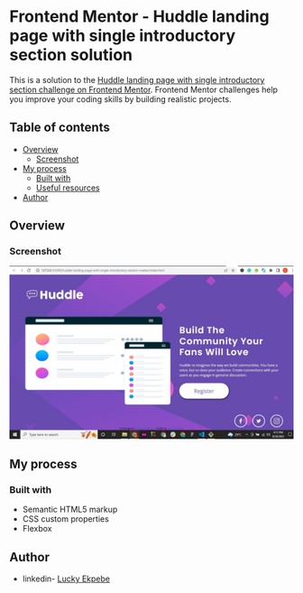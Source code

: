 # Frontend Mentor - Huddle landing page with single introductory section solution

This is a solution to the [Huddle landing page with single introductory section challenge on Frontend Mentor](https://www.frontendmentor.io/challenges/huddle-landing-page-with-a-single-introductory-section-B_2Wvxgi0). Frontend Mentor challenges help you improve your coding skills by building realistic projects. 

## Table of contents

- [Overview](#overview)
  - [Screenshot](#screenshot)
- [My process](#my-process)
  - [Built with](#built-with)
  - [Useful resources](#useful-resources)
- [Author](#author)



## Overview



### Screenshot

![](./screenshot.JPG)



## My process

### Built with

- Semantic HTML5 markup
- CSS custom properties
- Flexbox




## Author

- linkedin- [Lucky Ekpebe](https://www.linkedin.com/in/lucky-ekpebe/)


